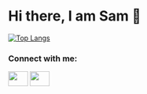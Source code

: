<h1 align"center">Hi there, I am Sam 👋</h1>

[![Top Langs](https://github-readme-stats.vercel.app/api/top-langs/?username=syywu)](https://github.com/anuraghazra/github-readme-stats)     
               

<h3 align="left">Connect with me:</h3>
<p align="left">
<a href="https://twitter.com/syywuu" target="blank"><img align="center" src="https://cdn.jsdelivr.net/npm/simple-icons@3.0.1/icons/twitter.svg" alt="" height="30" width="40" /></a>
<a href="https://www.linkedin.com/in/samantha-wu-5a2a25141/" target="blank"><img align="center" src="https://cdn.jsdelivr.net/npm/simple-icons@3.0.1/icons/linkedin.svg" alt="" height="30" width="40" /></a>
</p>


<!--
**syywu/syywu** is a ✨ _special_ ✨ repository because its `README.md` (this file) appears on your GitHub profile.

Here are some ideas to get you started:

- 🔭 I’m currently working on ...
- 🌱 I’m currently learning ...
- 👯 I’m looking to collaborate on ...
- 🤔 I’m looking for help with ...
- 💬 Ask me about ...
- 📫 How to reach me: ...
- 😄 Pronouns: ...
- ⚡ Fun fact: ...
-->

